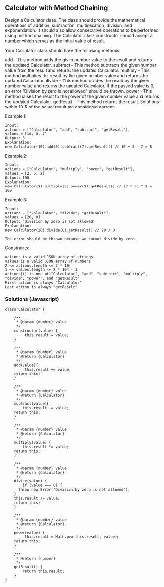 ## Calculator with Method Chaining
Design a Calculator class. The class should provide the mathematical operations of addition, subtraction, multiplication, division, and exponentiation. It should also allow consecutive operations to be performed using method chaining. The Calculator class constructor should accept a number which serves as the initial value of result.

Your Calculator class should have the following methods:

add - This method adds the given number value to the result and returns the updated Calculator.
subtract - This method subtracts the given number value from the result and returns the updated Calculator.
multiply - This method multiplies the result  by the given number value and returns the updated Calculator.
divide - This method divides the result by the given number value and returns the updated Calculator. If the passed value is 0, an error "Division by zero is not allowed" should be thrown.
power - This method raises the result to the power of the given number value and returns the updated Calculator.
getResult - This method returns the result.
Solutions within 10-5 of the actual result are considered correct.

Example 1:
```
Input: 
actions = ["Calculator", "add", "subtract", "getResult"], 
values = [10, 5, 7]
Output: 8
Explanation: 
new Calculator(10).add(5).subtract(7).getResult() // 10 + 5 - 7 = 8
```
Example 2:
```
Input: 
actions = ["Calculator", "multiply", "power", "getResult"], 
values = [2, 5, 2]
Output: 100
Explanation: 
new Calculator(2).multiply(5).power(2).getResult() // (2 * 5) ^ 2 = 100
```
Example 3:
```
Input: 
actions = ["Calculator", "divide", "getResult"], 
values = [20, 0]
Output: "Division by zero is not allowed"
Explanation: 
new Calculator(20).divide(0).getResult() // 20 / 0 

The error should be thrown because we cannot divide by zero.
```
Constraints:
```
actions is a valid JSON array of strings
values is a valid JSON array of numbers
2 <= actions.length <= 2 * 104
1 <= values.length <= 2 * 104 - 1
actions[i] is one of "Calculator", "add", "subtract", "multiply", "divide", "power", and "getResult"
First action is always "Calculator"
Last action is always "getResult"
```
### Solutions (Javascript)
```
class Calculator {
    
    /** 
     * @param {number} value
     */
    constructor(value) {
         this.result = value;
    }
    
    /** 
     * @param {number} value
     * @return {Calculator}
     */
    add(value){
         this.result += value;
    return this;
    }
    
    /** 
     * @param {number} value
     * @return {Calculator}
     */
    subtract(value){
        this.result -= value;
    return this;
    }
    
    /** 
     * @param {number} value
     * @return {Calculator}
     */  
    multiply(value) {
        this.result *= value;
    return this;
    }
    
    /** 
     * @param {number} value
     * @return {Calculator}
     */
    divide(value) {
        if (value === 0) {
      throw new Error('Division by zero is not allowed');
    }
    this.result /= value;
    return this;
    }
    
    /** 
     * @param {number} value
     * @return {Calculator}
     */
    power(value) {
         this.result = Math.pow(this.result, value);
    return this;
    }
    
    /** 
     * @return {number}
     */
    getResult() {
        return this.result;
    }
}
```